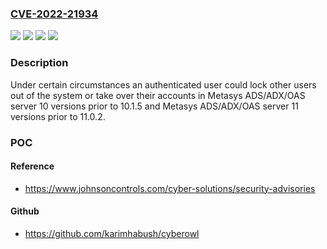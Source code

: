 ### [CVE-2022-21934](https://cve.mitre.org/cgi-bin/cvename.cgi?name=CVE-2022-21934)
![](https://img.shields.io/static/v1?label=Product&message=Metasys%20ADS%2FADX%2FOAS%20server&color=blue)
![](https://img.shields.io/static/v1?label=Version&message=All%2010%20versions%20&color=brightgreen)
![](https://img.shields.io/static/v1?label=Version&message=All%2011%20versions%20&color=brightgreen)
![](https://img.shields.io/static/v1?label=Vulnerability&message=CWE-620%3A%20Unverified%20Password%20Change&color=brightgreen)

### Description

Under certain circumstances an authenticated user could lock other users out of the system or take over their accounts in Metasys ADS/ADX/OAS server 10 versions prior to 10.1.5 and Metasys ADS/ADX/OAS server 11 versions prior to 11.0.2.

### POC

#### Reference
- https://www.johnsoncontrols.com/cyber-solutions/security-advisories

#### Github
- https://github.com/karimhabush/cyberowl

